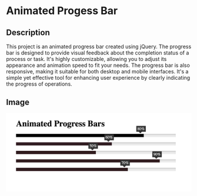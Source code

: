 # Animated Progess Bar

## Description

This project is an animated progress bar created using jQuery. The progress bar is designed to provide visual feedback about the completion status of a process or task. It's highly customizable, allowing you to adjust its appearance and animation speed to fit your needs. The progress bar is also responsive, making it suitable for both desktop and mobile interfaces. It's a simple yet effective tool for enhancing user experience by clearly indicating the progress of operations.

## Image

![Progress Bar](./bar.png)
